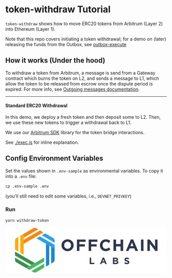 # token-withdraw Tutorial

`token-withdraw` shows how to move ERC20 tokens from Arbitrum (Layer 2) into Ethereum (Layer 1).

Note that this repo covers initiating a token withdrawal; for a demo on (later) releasing the funds from the Outbox, see [outbox-execute](../outbox-execute/README.md)

## How it works (Under the hood)

To withdraw a token from Arbitrum, a message is send from a Gateway contract which burns the token on L2, and sends a message to L1, which allow the token to be released from escrow once the dispute period is expired. For more info, see [Outgoing messages documentation](https://developer.offchainlabs.com/docs/l1_l2_messages#l2-to-l1-messages-lifecycle).

---

#### **Standard ERC20 Withdrawal**

In this demo, we deploy a fresh token and then deposit some to L2. Then, we use these new tokens to trigger a withdrawal back to L1.

We use our [Arbitrum SDK](https://github.com/OffchainLabs/arbitrum-sdk) library for the token bridge interactions.

See [./exec.js](./scripts/exec.js) for inline explanation.

## Config Environment Variables

Set the values shown in `.env-sample` as environmental variables. To copy it into a `.env` file:

```bash
cp .env-sample .env
```

(you'll still need to edit some variables, i.e., `DEVNET_PRIVKEY`)

### Run

```
yarn withdraw-token
```

<p align="center"><img src="../../assets/offchain_labs_logo.png" width="600"></p>